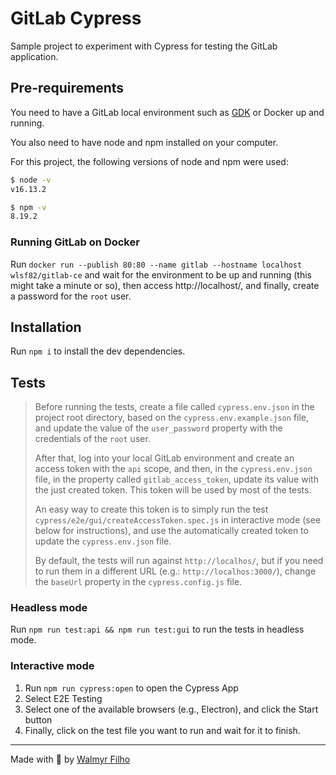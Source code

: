 # GitLab Cypress

Sample project to experiment with Cypress for testing the GitLab application.

## Pre-requirements

You need to have a GitLab local environment such as [GDK](https://gitlab.com/gitlab-org/gitlab-development-kit) or Docker up and running.

You also need to have node and npm installed on your computer.

For this project, the following versions of node and npm were used:

```sh
$ node -v
v16.13.2

$ npm -v
8.19.2
```

### Running GitLab on Docker

Run `docker run --publish 80:80 --name gitlab --hostname localhost wlsf82/gitlab-ce` and wait for the environment to be up and running (this might take a minute or so), then access http://localhost/, and finally, create a password for the `root` user.

## Installation

Run `npm i` to install the dev dependencies.

## Tests

> Before running the tests, create a file called `cypress.env.json` in the project root directory, based on the `cypress.env.example.json` file, and update the value of the `user_password` property with the credentials of the `root` user.
>
> After that, log into your local GitLab environment and create an access token with the `api` scope, and then, in the `cypress.env.json` file, in the property called `gitlab_access_token`, update its value with the just created token. This token will be used by most of the tests.
>
> An easy way to create this token is to simply run the test `cypress/e2e/gui/createAccessToken.spec.js` in interactive mode (see below for instructions), and use the automatically created token to update the `cypress.env.json` file.
>
> By default, the tests will run against `http://localhos/`, but if you need to run them in a different URL (e.g.: `http://localhos:3000/`), change the `baseUrl` property in the `cypress.config.js` file.

### Headless mode

Run `npm run test:api && npm run test:gui` to run the tests in headless mode.

### Interactive mode

1. Run `npm run cypress:open` to open the Cypress App
2. Select E2E Testing
3. Select one of the available browsers (e.g., Electron), and click the Start button
3. Finally, click on the test file you want to run and wait for it to finish.

___

Made with 💚 by [Walmyr Filho](https://walmyr.dev)
